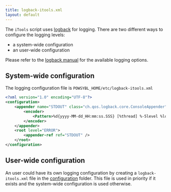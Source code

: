 ```yaml
---
title: logback-itools.xml
layout: default
---
```


The `iTools` script uses [logback](https://logback.qos.ch/) for logging. There are two different ways to configure the
logging levels:
- a system-wide configuration
- an user-wide configuration

Please refer to the [logback manual](https://logback.qos.ch/manual/index.html) for the available logging options.

## System-wide configuration
The logging configuration file is `POWSYBL_HOME/etc/logback-itools.xml`

```xml
<?xml version="1.0" encoding="UTF-8"?>
<configuration>
    <appender name="STDOUT" class="ch.qos.logback.core.ConsoleAppender">
        <encoder>
            <Pattern>%d{yyyy-MM-dd_HH:mm:ss.SSS} [%thread] %-5level %logger{36} - %msg%n</Pattern>
        </encoder>
    </appender>
    <root level="ERROR">
        <appender-ref ref="STDOUT" />
    </root>
</configuration>
```

## User-wide configuration
An user could have its own logging configuration by creating a `logback-itools.xml` file in the [configuration](itools.md)
folder. This file is used in priority if it exists and the system-wide configuration is used otherwise.
